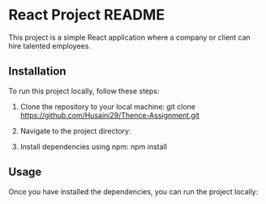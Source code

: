 # React Project README

This project is a simple React application where a company or client can hire talented employees.

## Installation

To run this project locally, follow these steps:

1. Clone the repository to your local machine: git clone https://github.com/Husaini29/Thence-Assignment.git

2. Navigate to the project directory:

3. Install dependencies using npm: npm install

## Usage

Once you have installed the dependencies, you can run the project locally:



 


